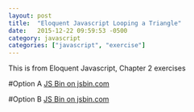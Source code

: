```yaml
---
layout: post
title:  "Eloquent Javascript Looping a Triangle"
date:   2015-12-22 09:59:53 -0500
category: javascript
categories: ["javascript", "exercise"]
---
```


This is from Eloquent Javascript, Chapter 2 exercises

#Option A
<a class="jsbin-embed" href="http://jsbin.com/hivevirufe/embed?js,console">JS Bin on jsbin.com</a><script src="http://static.jsbin.com/js/embed.min.js?3.35.5"></script>

#Option B
<a class="jsbin-embed" href="http://jsbin.com/heguhedepu/embed?js,console">JS Bin on jsbin.com</a><script src="http://static.jsbin.com/js/embed.min.js?3.35.5"></script>
